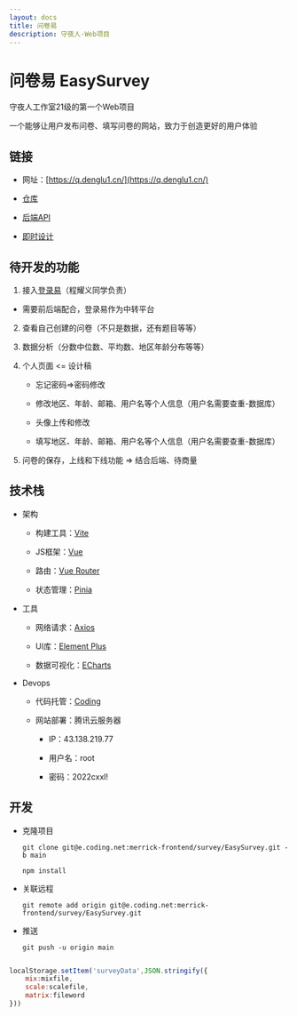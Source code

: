 ```yaml
---
layout: docs
title: 问卷易
description: 守夜人-Web项目
---
```


# 问卷易 EasySurvey

守夜人工作室21级的第一个Web项目

一个能够让用户发布问卷、填写问卷的网站，致力于创造更好的用户体验

## 链接

- 网址：[https://q.denglu1.cn/](https://q.denglu1.cn/)

- [仓库](https://merrick-frontend.coding.net/p/survey/d/EasySurvey/git)

- [后端API](https://www.eolink.com/share/index?shareCode=JffpuD)

- [即时设计](https://js.design/f/8plQZ9?topPermission=3&p=mDFYoMNU7b)

## 待开发的功能

1. 接入[登录易](https://open.denglu.net.cn/web/pages/app-docs.html)（程耀义同学负责）

- 需要前后端配合，登录易作为中转平台

2. 查看自己创建的问卷（不只是数据，还有题目等等）

3. 数据分析（分数中位数、平均数、地区年龄分布等等）

4. 个人页面 <= 设计稿

    - 忘记密码=>密码修改

    - 修改地区、年龄、邮箱、用户名等个人信息（用户名需要查重-数据库）

    - 头像上传和修改

    - 填写地区、年龄、邮箱、用户名等个人信息（用户名需要查重-数据库）

5. 问卷的保存，上线和下线功能 => 结合后端、待商量

## 技术栈

- 架构

    - 构建工具：[Vite](https://cn.vitejs.dev/)

    - JS框架：[Vue](https://cn.vuejs.org/)

    - 路由：[Vue Router](https://router.vuejs.org/zh/)

    - 状态管理：[Pinia](https://pinia.web3doc.top/)

- 工具

    - 网络请求：[Axios](https://www.axios-http.cn/)

    - UI库：[Element Plus](https://element-plus.gitee.io/zh-CN/)

    - 数据可视化：[ECharts](https://echarts.apache.org/zh/index.html)

- Devops

    - 代码托管：[Coding](https://coding.net/)

    - 网站部署：腾讯云服务器

        - IP：43.138.219.77

        - 用户名：root

        - 密码：2022cxxl!

## 开发

- 克隆项目

    `git clone git@e.coding.net:merrick-frontend/survey/EasySurvey.git -b main`

    `npm install`

- 关联远程

    `git remote add origin git@e.coding.net:merrick-frontend/survey/EasySurvey.git`

- 推送

    `git push -u origin main`


``` js

localStorage.setItem('surveyData',JSON.stringify({
    mix:mixfile,
    scale:scalefile,
    matrix:fileword
}))

```
